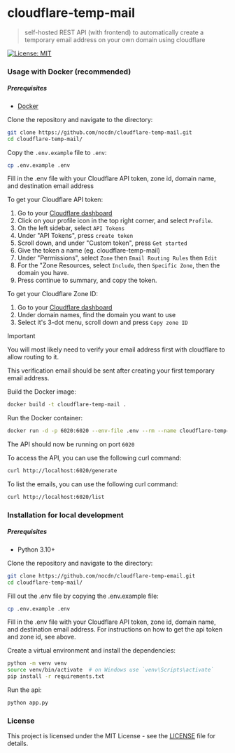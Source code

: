 # cloudflare-temp-mail

> self-hosted REST API (with frontend) to automatically create a temporary email address on your own domain using cloudflare

[![License: MIT](https://img.shields.io/badge/License-MIT-yellow.svg)](https://opensource.org/licenses/MIT)

### Usage with Docker (recommended)

##### Prerequisites

- [Docker](https://www.docker.com/)

Clone the repository and navigate to the directory:

```bash
git clone https://github.com/nocdn/cloudflare-temp-mail.git
cd cloudflare-temp-mail/
```

Copy the `.env.example` file to `.env`:

```bash
cp .env.example .env
```

Fill in the .env file with your Cloudflare API token, zone id, domain name, and destination email address

To get your Cloudflare API token:

1. Go to your [Cloudflare dashboard](https://dash.cloudflare.com)
2. Click on your profile icon in the top right corner, and select `Profile`.
3. On the left sidebar, select `API Tokens`
4. Under "API Tokens", press `create token`
5. Scroll down, and under "Custom token", press `Get started`
6. Give the token a name (eg. cloudflare-temp-mail)
7. Under "Permissions", select `Zone` then `Email Routing Rules` then `Edit`
8. For the "Zone Resources, select `Include`, then `Specific Zone`, then the domain you have.
9. Press continue to summary, and copy the token.

To get your Cloudflare Zone ID:

1. Go to your [Cloudflare dashboard](https://dash.cloudflare.com)
2. Under domain names, find the domain you want to use
3. Select it's 3-dot menu, scroll down and press `Copy zone ID`

> [!important]
> You will most likely need to verify your email address first with cloudflare to allow routing to it.
>
> This verification email should be sent after creating your first temporary email address.

Build the Docker image:

```bash
docker build -t cloudflare-temp-mail .
```

Run the Docker container:

```bash
docker run -d -p 6020:6020 --env-file .env --rm --name cloudflare-temp-email cloudflare-temp-mail
```

The API should now be running on port `6020`

To access the API, you can use the following curl command:

```bash
curl http://localhost:6020/generate
```

To list the emails, you can use the following curl command:

```bash
curl http://localhost:6020/list
```

### Installation for local development

##### Prerequisites

- Python 3.10+

Clone the repository and navigate to the directory:

```bash
git clone https://github.com/nocdn/cloudflare-temp-email.git
cd cloudflare-temp-mail/
```

Fill out the .env file by copying the .env.example file:

```bash
cp .env.example .env
```

Fill in the .env file with your Cloudflare API token, zone id, domain name, and destination email address. For instructions on how to get the api token and zone id, see above.

Create a virtual environment and install the dependencies:

```bash
python -m venv venv
source venv/bin/activate  # on Windows use `venv\Scripts\activate`
pip install -r requirements.txt
```

Run the api:

```bash
python app.py
```

### License

This project is licensed under the MIT License - see the [LICENSE](LICENSE) file for details.
